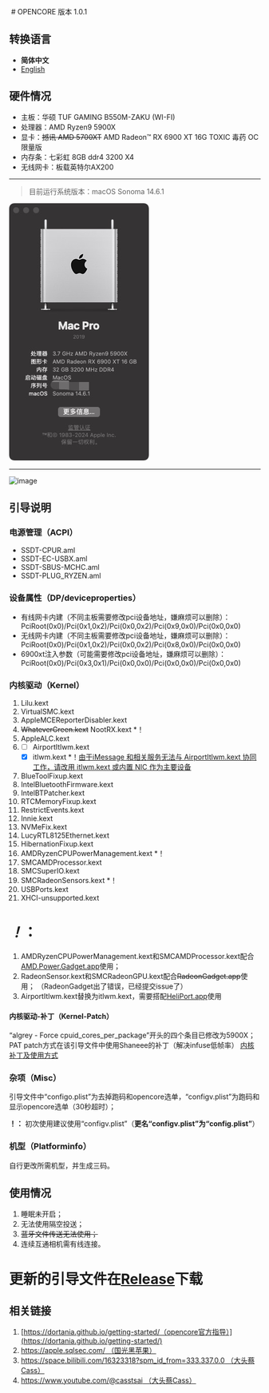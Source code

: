  # OPENCORE 版本 1.0.1
## 转换语言
- **简体中文**
- [English](/README_EN.md)
## 硬件情况
* 主板：华硕 TUF GAMING B550M-ZAKU (WI-FI)
* 处理器：AMD Ryzen9 5900X
* 显卡：~~撼讯 AMD 5700XT~~ AMD Radeon™ RX 6900 XT 16G TOXIC 毒药 OC 限量版
* 内存条：七彩虹 8GB ddr4 3200 X4
* 无线网卡：板载英特尔AX200

-------

> 目前运行系统版本：macOS Sonoma 14.6.1

![image](/1724592590610.jpg)

-------

![image](/2023-10-21%2017.18.46.png)

## 引导说明
### 电源管理（ACPI）
* SSDT-CPUR.aml
* SSDT-EC-USBX.aml
* SSDT-SBUS-MCHC.aml
* SSDT-PLUG_RYZEN.aml
### 设备属性（DP/deviceproperties）
* 有线网卡内建（不同主板需要修改pci设备地址，嫌麻烦可以删除）：PciRoot(0x0)/Pci(0x1,0x2)/Pci(0x0,0x2)/Pci(0x9,0x0)/Pci(0x0,0x0)
* 无线网卡内建（不同主板需要修改pci设备地址，嫌麻烦可以删除）：PciRoot(0x0)/Pci(0x1,0x2)/Pci(0x0,0x2)/Pci(0x8,0x0)/Pci(0x0,0x0)
* 6900xt注入参数（可能需要修改pci设备地址，嫌麻烦可以删除）：PciRoot(0x0)/Pci(0x3,0x1)/Pci(0x0,0x0)/Pci(0x0,0x0)/Pci(0x0,0x0)
### 内核驱动（Kernel）
1. Lilu.kext
2. VirtualSMC.kext
3. AppleMCEReporterDisabler.kext
4. ~~WhateverGreen.kext~~ NootRX.kext *！
5. AppleALC.kext
6. - [ ] AirportItlwm.kext
   - [x] itlwm.kext *！[由于iMessage 和相关服务无法与 AirportItlwm.kext 协同工作，请改用 itlwm.kext 或内置 NIC 作为主要设备](https://github.com/OpenIntelWireless/itlwm/releases/tag/v2.3.0)
7. BlueToolFixup.kext
8. IntelBluetoothFirmware.kext
9. IntelBTPatcher.kext
10. RTCMemoryFixup.kext
11. RestrictEvents.kext
12. Innie.kext
13. NVMeFix.kext
14. LucyRTL8125Ethernet.kext
15. HibernationFixup.kext
16. AMDRyzenCPUPowerManagement.kext *！
17. SMCAMDProcessor.kext
18. SMCSuperIO.kext
19. SMCRadeonSensors.kext *！
20. USBPorts.kext
21. XHCI-unsupported.kext

# *！*：
1. AMDRyzenCPUPowerManagement.kext和SMCAMDProcessor.kext配合[AMD.Power.Gadget.app](https://github.com/trulyspinach/SMCAMDProcessor/releases)使用；
2. RadeonSensor.kext和SMCRadeonGPU.kext配合~~RadeonGadget.app~~使用； （RadeonGadget出了错误，已经提交issue了）
3. AirportItlwm.kext替换为itlwm.kext，需要搭配[HeliPort.app](https://github.com/OpenIntelWireless/HeliPort/releases)使用

#### 内核驱动-补丁（Kernel-Patch）
“algrey - Force cpuid_cores_per_package”开头的四个条目已修改为5900X；
PAT patch方式在该引导文件中使用Shaneee的补丁（解决infuse低帧率）
[内核补丁及使用方式](https://github.com/AMD-OSX/AMD_Vanilla)

### 杂项（Misc）
引导文件中“configo.plist”为去掉跑码和opencore选单，“configv.plist”为跑码和显示opencore选单（30秒超时）；

**！：** 初次使用建议使用“configv.plist”（**更名“configv.plist”为“config.plist”**）

### 机型（Platforminfo）
自行更改所需机型，并生成三码。

## 使用情况
1. 睡眠未开启；
2. 无法使用隔空投送；
3. ~~蓝牙文件传送无法使用；~~
4. 连续互通相机需有线连接。

# 更新的引导文件在[Release](https://github.com/9thChasingWindGirl/Ryzenintosh_B550M-5900X-6900XT-AX200/releases)下载

## 相关链接
1. [https://dortania.github.io/getting-started/（opencore官方指导）](https://dortania.github.io/getting-started/)
2. [https://apple.sqlsec.com/ （国光黑苹果）](https://apple.sqlsec.com/)
3. [https://space.bilibili.com/16323318?spm_id_from=333.337.0.0 （大头蔡Cass）](https://space.bilibili.com/16323318?spm_id_from=333.337.0.0)
4. [https://www.youtube.com/@casstsai （大头蔡Cass）](https://www.youtube.com/@casstsai)

